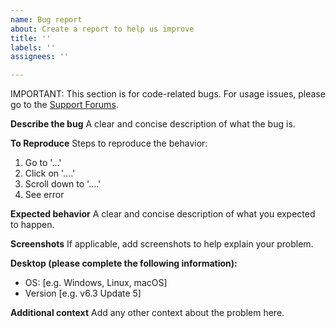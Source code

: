 ```yaml
---
name: Bug report
about: Create a report to help us improve
title: ''
labels: ''
assignees: ''

---
```


IMPORTANT: This section is for code-related bugs. For usage issues, please go to the [Support Forums](https://sourceforge.net/p/dwsim/discussion/).

**Describe the bug**
A clear and concise description of what the bug is.

**To Reproduce**
Steps to reproduce the behavior:
1. Go to '...'
2. Click on '....'
3. Scroll down to '....'
4. See error

**Expected behavior**
A clear and concise description of what you expected to happen.

**Screenshots**
If applicable, add screenshots to help explain your problem.

**Desktop (please complete the following information):**
 - OS: [e.g. Windows, Linux, macOS]
 - Version [e.g. v6.3 Update 5]

**Additional context**
Add any other context about the problem here.
